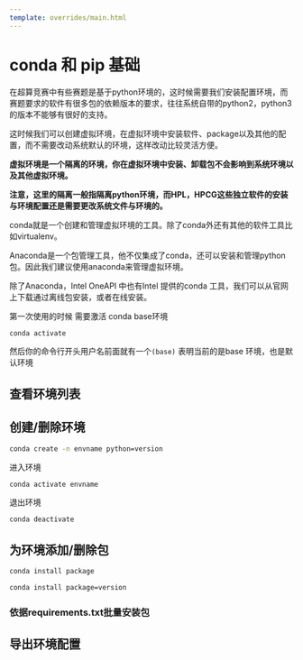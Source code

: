```yaml
---
template: overrides/main.html
---
```


# conda 和 pip 基础

在超算竞赛中有些赛题是基于python环境的，这时候需要我们安装配置环境，而赛题要求的软件有很多包的依赖版本的要求，往往系统自带的python2，python3 的版本不能够有很好的支持。

这时候我们可以创建虚拟环境，在虚拟环境中安装软件、package以及其他的配置，而不需要改动系统默认的环境，这样改动比较灵活方便。

**虚拟环境是一个隔离的环境，你在虚拟环境中安装、卸载包不会影响到系统环境以及其他虚拟环境。**

**注意，这里的隔离一般指隔离python环境，而HPL，HPCG这些独立软件的安装与环境配置还是需要更改系统文件与环境的。**

conda就是一个创建和管理虚拟环境的工具。除了conda外还有其他的软件工具比如virtualenv。

Anaconda是一个包管理工具，他不仅集成了conda，还可以安装和管理python包。因此我们建议使用anaconda来管理虚拟环境。

除了Anaconda，Intel OneAPI 中也有Intel 提供的conda 工具，我们可以从官网上下载通过离线包安装，或者在线安装。

第一次使用的时候 需要激活 conda base环境

```bash
conda activate
```

然后你的命令行开头用户名前面就有一个`(base)` 表明当前的是base 环境，也是默认环境

## 查看环境列表

## 创建/删除环境

```bash
conda create -n envname python=version
```

进入环境

```bash
conda activate envname
```

退出环境

```bash
conda deactivate
```

## 为环境添加/删除包

```bash
conda install package

conda install package=version
```



### 依据requirements.txt批量安装包

## 导出环境配置

